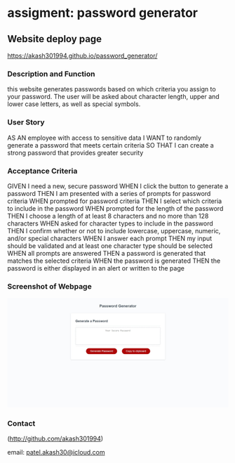 # assigment: password generator



## Website deploy page

https://akash301994.github.io/password_generator/

### Description and Function

this website generates passwords based on which criteria you assign to your password. The user will be asked about character length, upper and lower case letters, as well as special symbols.

### User Story
AS AN employee with access to sensitive data
I WANT to randomly generate a password that meets certain criteria
SO THAT I can create a strong password that provides greater security

### Acceptance Criteria
GIVEN I need a new, secure password
WHEN I click the button to generate a password
THEN I am presented with a series of prompts for password criteria
WHEN prompted for password criteria
THEN I select which criteria to include in the password
WHEN prompted for the length of the password
THEN I choose a length of at least 8 characters and no more than 128 characters
WHEN asked for character types to include in the password
THEN I confirm whether or not to include lowercase, uppercase, numeric, and/or special characters
WHEN I answer each prompt
THEN my input should be validated and at least one character type should be selected
WHEN all prompts are answered
THEN a password is generated that matches the selected criteria
WHEN the password is generated
THEN the password is either displayed in an alert or written to the page


### Screenshot of Webpage

![screenshot](./Develop/assets/images/password-generator-page.jpeg)

### Contact

(http://github.com/akash301994)

email: patel.akash30@icloud.com


